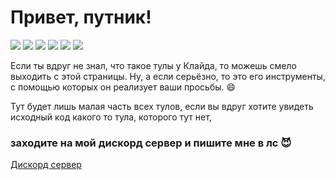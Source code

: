 # Привет, путник!

![](https://img.shields.io/github/stars/pandao/editor.md.svg) ![](https://img.shields.io/github/forks/pandao/editor.md.svg) ![](https://img.shields.io/github/tag/pandao/editor.md.svg) ![](https://img.shields.io/github/release/pandao/editor.md.svg) ![](https://img.shields.io/github/issues/pandao/editor.md.svg) ![](https://img.shields.io/bower/v/editor.md.svg)

Если ты вдруг не знал, что такое тулы у Клайда, то можешь смело выходить с этой страницы.
Ну, а если серьёзно, то это его инструменты, с помощью которых он реализует ваши просьбы. :smile:

Тут будет лишь малая часть всех тулов, если вы вдруг хотите увидеть исходный код какого то тула, которого тут нет,

### заходите на мой дискорд сервер и пишите мне в лс 😈

[Дискорд сервер](https://discord.io/cclyde)
